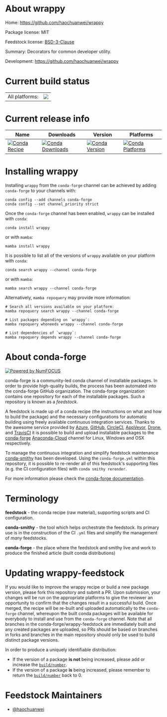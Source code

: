 About wrappy
============

Home: https://github.com/haochuanwei/wrappy

Package license: MIT

Feedstock license: [BSD-3-Clause](https://github.com/conda-forge/wrappy-feedstock/blob/main/LICENSE.txt)

Summary: Decorators for common developer utility.

Development: https://github.com/haochuanwei/wrappy

Current build status
====================


<table><tr><td>All platforms:</td>
    <td>
      <a href="https://dev.azure.com/conda-forge/feedstock-builds/_build/latest?definitionId=18521&branchName=main">
        <img src="https://dev.azure.com/conda-forge/feedstock-builds/_apis/build/status/wrappy-feedstock?branchName=main">
      </a>
    </td>
  </tr>
</table>

Current release info
====================

| Name | Downloads | Version | Platforms |
| --- | --- | --- | --- |
| [![Conda Recipe](https://img.shields.io/badge/recipe-wrappy-green.svg)](https://anaconda.org/conda-forge/wrappy) | [![Conda Downloads](https://img.shields.io/conda/dn/conda-forge/wrappy.svg)](https://anaconda.org/conda-forge/wrappy) | [![Conda Version](https://img.shields.io/conda/vn/conda-forge/wrappy.svg)](https://anaconda.org/conda-forge/wrappy) | [![Conda Platforms](https://img.shields.io/conda/pn/conda-forge/wrappy.svg)](https://anaconda.org/conda-forge/wrappy) |

Installing wrappy
=================

Installing `wrappy` from the `conda-forge` channel can be achieved by adding `conda-forge` to your channels with:

```
conda config --add channels conda-forge
conda config --set channel_priority strict
```

Once the `conda-forge` channel has been enabled, `wrappy` can be installed with `conda`:

```
conda install wrappy
```

or with `mamba`:

```
mamba install wrappy
```

It is possible to list all of the versions of `wrappy` available on your platform with `conda`:

```
conda search wrappy --channel conda-forge
```

or with `mamba`:

```
mamba search wrappy --channel conda-forge
```

Alternatively, `mamba repoquery` may provide more information:

```
# Search all versions available on your platform:
mamba repoquery search wrappy --channel conda-forge

# List packages depending on `wrappy`:
mamba repoquery whoneeds wrappy --channel conda-forge

# List dependencies of `wrappy`:
mamba repoquery depends wrappy --channel conda-forge
```


About conda-forge
=================

[![Powered by
NumFOCUS](https://img.shields.io/badge/powered%20by-NumFOCUS-orange.svg?style=flat&colorA=E1523D&colorB=007D8A)](https://numfocus.org)

conda-forge is a community-led conda channel of installable packages.
In order to provide high-quality builds, the process has been automated into the
conda-forge GitHub organization. The conda-forge organization contains one repository
for each of the installable packages. Such a repository is known as a *feedstock*.

A feedstock is made up of a conda recipe (the instructions on what and how to build
the package) and the necessary configurations for automatic building using freely
available continuous integration services. Thanks to the awesome service provided by
[Azure](https://azure.microsoft.com/en-us/services/devops/), [GitHub](https://github.com/),
[CircleCI](https://circleci.com/), [AppVeyor](https://www.appveyor.com/),
[Drone](https://cloud.drone.io/welcome), and [TravisCI](https://travis-ci.com/)
it is possible to build and upload installable packages to the
[conda-forge](https://anaconda.org/conda-forge) [Anaconda-Cloud](https://anaconda.org/)
channel for Linux, Windows and OSX respectively.

To manage the continuous integration and simplify feedstock maintenance
[conda-smithy](https://github.com/conda-forge/conda-smithy) has been developed.
Using the ``conda-forge.yml`` within this repository, it is possible to re-render all of
this feedstock's supporting files (e.g. the CI configuration files) with ``conda smithy rerender``.

For more information please check the [conda-forge documentation](https://conda-forge.org/docs/).

Terminology
===========

**feedstock** - the conda recipe (raw material), supporting scripts and CI configuration.

**conda-smithy** - the tool which helps orchestrate the feedstock.
                   Its primary use is in the construction of the CI ``.yml`` files
                   and simplify the management of *many* feedstocks.

**conda-forge** - the place where the feedstock and smithy live and work to
                  produce the finished article (built conda distributions)


Updating wrappy-feedstock
=========================

If you would like to improve the wrappy recipe or build a new
package version, please fork this repository and submit a PR. Upon submission,
your changes will be run on the appropriate platforms to give the reviewer an
opportunity to confirm that the changes result in a successful build. Once
merged, the recipe will be re-built and uploaded automatically to the
`conda-forge` channel, whereupon the built conda packages will be available for
everybody to install and use from the `conda-forge` channel.
Note that all branches in the conda-forge/wrappy-feedstock are
immediately built and any created packages are uploaded, so PRs should be based
on branches in forks and branches in the main repository should only be used to
build distinct package versions.

In order to produce a uniquely identifiable distribution:
 * If the version of a package **is not** being increased, please add or increase
   the [``build/number``](https://docs.conda.io/projects/conda-build/en/latest/resources/define-metadata.html#build-number-and-string).
 * If the version of a package **is** being increased, please remember to return
   the [``build/number``](https://docs.conda.io/projects/conda-build/en/latest/resources/define-metadata.html#build-number-and-string)
   back to 0.

Feedstock Maintainers
=====================

* [@haochuanwei](https://github.com/haochuanwei/)

